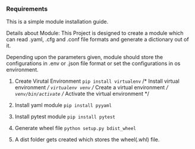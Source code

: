 ### Requirements ###

This is a simple module installation guide.

Details about Module:
This Project is designed to create a module which can read .yaml, .cfg and .conf file formats and generate a dictionary out of it.

Depending upon the parameters given, module should store the configurations in .env or .json file format or set the configurations in os environment.

1. Create Virutal Environment
    `pip install virtualenv` /* Install virtual environment */
    `virtualenv venv`  /* Create a virtual environment */
    `venv/bin/activate` /* Activate the virtual environment */

2. Install yaml module
    `pip install pyyaml`

3. Install pytest module
    `pip install pytest`

4. Generate wheel file
    `python setup.py bdist_wheel`

5. A dist folder gets created which stores the wheel(.whl) file.

